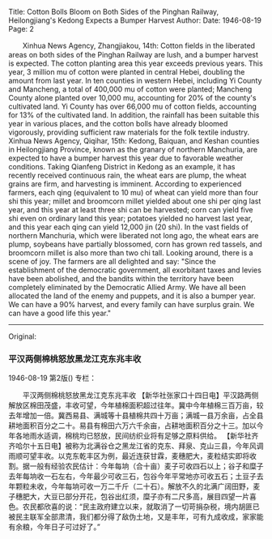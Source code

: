 Title: Cotton Bolls Bloom on Both Sides of the Pinghan Railway, Heilongjiang's Kedong Expects a Bumper Harvest
Author:
Date: 1946-08-19
Page: 2

　　Xinhua News Agency, Zhangjiakou, 14th: Cotton fields in the liberated areas on both sides of the Pinghan Railway are lush, and a bumper harvest is expected. The cotton planting area this year exceeds previous years. This year, 3 million mu of cotton were planted in central Hebei, doubling the amount from last year. In ten counties in western Hebei, including Yi County and Mancheng, a total of 400,000 mu of cotton were planted; Mancheng County alone planted over 10,000 mu, accounting for 20% of the county's cultivated land. Yi County has over 66,000 mu of cotton fields, accounting for 13% of the cultivated land. In addition, the rainfall has been suitable this year in various places, and the cotton bolls have already bloomed vigorously, providing sufficient raw materials for the folk textile industry.
    Xinhua News Agency, Qiqihar, 15th: Kedong, Baiquan, and Keshan counties in Heilongjiang Province, known as the granary of northern Manchuria, are expected to have a bumper harvest this year due to favorable weather conditions. Taking Qianfeng District in Kedong as an example, it has recently received continuous rain, the wheat ears are plump, the wheat grains are firm, and harvesting is imminent. According to experienced farmers, each qing (equivalent to 10 mu) of wheat can yield more than four shi this year; millet and broomcorn millet yielded about one shi per qing last year, and this year at least three shi can be harvested; corn can yield five shi even on ordinary land this year; potatoes yielded no harvest last year, and this year each qing can yield 12,000 jin (20 shi). In the vast fields of northern Manchuria, which were liberated not long ago, the wheat ears are plump, soybeans have partially blossomed, corn has grown red tassels, and broomcorn millet is also more than two chi tall. Looking around, there is a scene of joy. The farmers are all delighted and say: "Since the establishment of the democratic government, all exorbitant taxes and levies have been abolished, and the bandits within the territory have been completely eliminated by the Democratic Allied Army. We have all been allocated the land of the enemy and puppets, and it is also a bumper year. We can have a 90% harvest, and every family can have surplus grain. We can have a good life this year."



<hr /> 

Original: 


### 平汉两侧棉桃怒放黑龙江克东兆丰收

1946-08-19
第2版()
专栏：

　　平汉两侧棉桃怒放黑龙江克东兆丰收
    【新华社张家口十四日电】平汉路两侧解放区棉田茂盛，丰收可望，今年植棉面积超过往年。冀中今年植棉三百万亩，较去年增加一倍。冀西易县、满城等十县植棉共四十万亩；满城一县万余亩，占全县耕地面积百分之二十。易县有棉田六万六千余亩，占耕地面积百分之十三。加以今年各地雨水适调，棉桃均已怒放，民间纺织业将有足够之原料供给。
    【新华社齐齐哈尔十五日电】被称为北满谷仓之黑龙江省的克东、拜泉、克山三县，今年风调雨顺可望丰收。以克东乾丰区为例，最近连获甘霖，麦穗肥大，麦粒结实即将收割。据一般有经验农民估计：今年每垧（合十亩）麦子可收四石以上；谷子和糜子去年每垧收一石左右，今年最少可收三石，包谷今年平常地亦可收五石；土豆子去年颗粒未收，今年每垧可收一万二千斤（二十石）。解放不久的北满广阔田野，麦子穗肥大，大豆已部分开花，包谷出红须，糜子亦有二尺多高，展目四望一片喜色。农民都欣喜的说：“民主政府建立以来，就取消了一切苛捐杂税，境内胡匪已被民主联军全部肃清，我们都分得了敌伪土地，又是丰年，可有九成收成，家家能有余粮，今年日子可过好了。”
